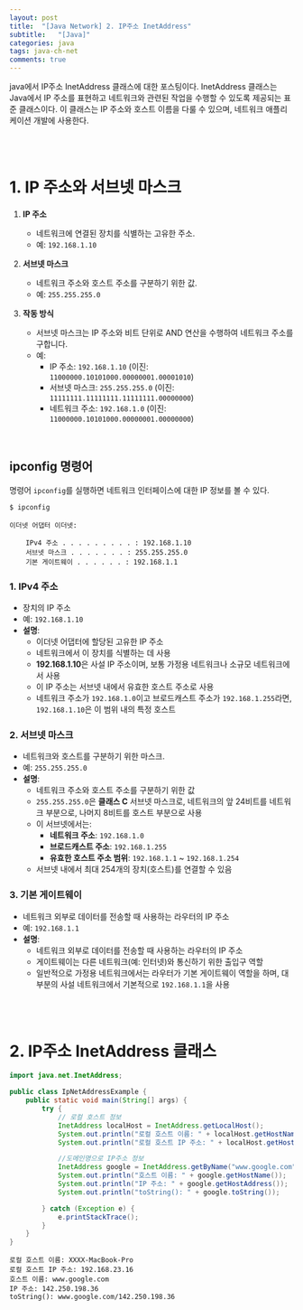 ```yaml
---
layout: post
title:  "[Java Network] 2. IP주소 InetAddress"
subtitle:   "[Java]"
categories: java
tags: java-ch-net
comments: true
---
```


java에서 IP주소 InetAddress 클래스에 대한 포스팅이다. InetAddress 클래스는 Java에서 IP 주소를 표현하고 네트워크와 관련된 작업을 수행할 수 있도록 제공되는 표준 클래스이다. 이 클래스는 IP 주소와 호스트 이름을 다룰 수 있으며, 네트워크 애플리케이션 개발에 사용한다.

<br><br>


# 1. IP 주소와 서브넷 마스크

1. **IP 주소**
   - 네트워크에 연결된 장치를 식별하는 고유한 주소.
   - 예: `192.168.1.10`

2. **서브넷 마스크**
   - 네트워크 주소와 호스트 주소를 구분하기 위한 값.
   - 예: `255.255.255.0`

3. **작동 방식**
   - 서브넷 마스크는 IP 주소와 비트 단위로 AND 연산을 수행하여 네트워크 주소를 구합니다.
   - 예:
     - IP 주소: `192.168.1.10` (이진: `11000000.10101000.00000001.00001010`)
     - 서브넷 마스크: `255.255.255.0` (이진: `11111111.11111111.11111111.00000000`)
     - 네트워크 주소: `192.168.1.0` (이진: `11000000.10101000.00000001.00000000`)

<br>


## ipconfig 명령어

명령어 `ipconfig`를 실행하면 네트워크 인터페이스에 대한 IP 정보를 볼 수 있다.

```bash
$ ipconfig
```

```
이더넷 어댑터 이더넷:

    IPv4 주소 . . . . . . . . . : 192.168.1.10
    서브넷 마스크 . . . . . . . : 255.255.255.0
    기본 게이트웨이 . . . . . . : 192.168.1.1
```

### 1. **IPv4 주소**

 - 장치의 IP 주소
 - 예: `192.168.1.10`
 - **설명**:
   - 이더넷 어댑터에 할당된 고유한 IP 주소
   - 네트워크에서 이 장치를 식별하는 데 사용
   - **192.168.1.10**은 사설 IP 주소이며, 보통 가정용 네트워크나 소규모 네트워크에서 사용
   - 이 IP 주소는 서브넷 내에서 유효한 호스트 주소로 사용
   - 네트워크 주소가 `192.168.1.0`이고 브로드캐스트 주소가 `192.168.1.255`라면, `192.168.1.10`은 이 범위 내의 특정 호스트


### 2. **서브넷 마스크**

- 네트워크와 호스트를 구분하기 위한 마스크.
- 예: `255.255.255.0`
- **설명**:
  - 네트워크 주소와 호스트 주소를 구분하기 위한 값
  - `255.255.255.0`은 **클래스 C** 서브넷 마스크로, 네트워크의 앞 24비트를 네트워크 부분으로, 나머지 8비트를 호스트 부분으로 사용
  - 이 서브넷에서는:
    - **네트워크 주소**: `192.168.1.0`
    - **브로드캐스트 주소**: `192.168.1.255`
    - **유효한 호스트 주소 범위**: `192.168.1.1` ~ `192.168.1.254`
  - 서브넷 내에서 최대 254개의 장치(호스트)를 연결할 수 있음


### 3. **기본 게이트웨이**

- 네트워크 외부로 데이터를 전송할 때 사용하는 라우터의 IP 주소
- 예: `192.168.1.1`
- **설명**:
  - 네트워크 외부로 데이터를 전송할 때 사용하는 라우터의 IP 주소
  - 게이트웨이는 다른 네트워크(예: 인터넷)와 통신하기 위한 출입구 역할
  - 일반적으로 가정용 네트워크에서는 라우터가 기본 게이트웨이 역할을 하며, 대부분의 사설 네트워크에서 기본적으로 `192.168.1.1`을 사용

<br><br>


# 2. IP주소 InetAddress 클래스

```java
import java.net.InetAddress;

public class IpNetAddressExample {
    public static void main(String[] args) {
        try {
            // 로컬 호스트 정보
            InetAddress localHost = InetAddress.getLocalHost();
            System.out.println("로컬 호스트 이름: " + localHost.getHostName());
            System.out.println("로컬 호스트 IP 주소: " + localHost.getHostAddress());

            //도메인명으로 IP주소 정보
            InetAddress google = InetAddress.getByName("www.google.com");
            System.out.println("호스트 이름: " + google.getHostName());
            System.out.println("IP 주소: " + google.getHostAddress());
            System.out.println("toString(): " + google.toString());

        } catch (Exception e) {
            e.printStackTrace();
        }
    }
}
```

```
로컬 호스트 이름: XXXX-MacBook-Pro
로컬 호스트 IP 주소: 192.168.23.16
호스트 이름: www.google.com
IP 주소: 142.250.198.36
toString(): www.google.com/142.250.198.36
```

<br><br>


